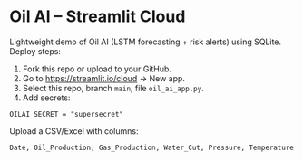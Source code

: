 # Oil AI – Streamlit Cloud

Lightweight demo of Oil AI (LSTM forecasting + risk alerts) using SQLite.
Deploy steps:

1. Fork this repo or upload to your GitHub.
2. Go to https://streamlit.io/cloud -> New app.
3. Select this repo, branch `main`, file `oil_ai_app.py`.
4. Add secrets:

```
OILAI_SECRET = "supersecret"
```

Upload a CSV/Excel with columns:

`Date, Oil_Production, Gas_Production, Water_Cut, Pressure, Temperature`
